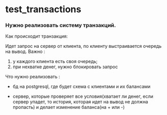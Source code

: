 # test_transactions
### Нужно реализовать систему транзакций. 
Как происходит транзакция:

Идет запрос на сервер от клиента, по клиенту выстраивается очередь на вывод.
Важно : 
1) у каждого клиента есть своя очередь; 
2) при нехватке денег, нужно блокировать запрос

Что нужно реализовать : 

- бд на postgresql, где будет схема с клиентами и их балансами

- сервер, которые проверяет все условия(хватает ли денег, если сервер упадет, то история, которая идет на вывод не должна пропасть) и делает изменение баланса(на + или -)
